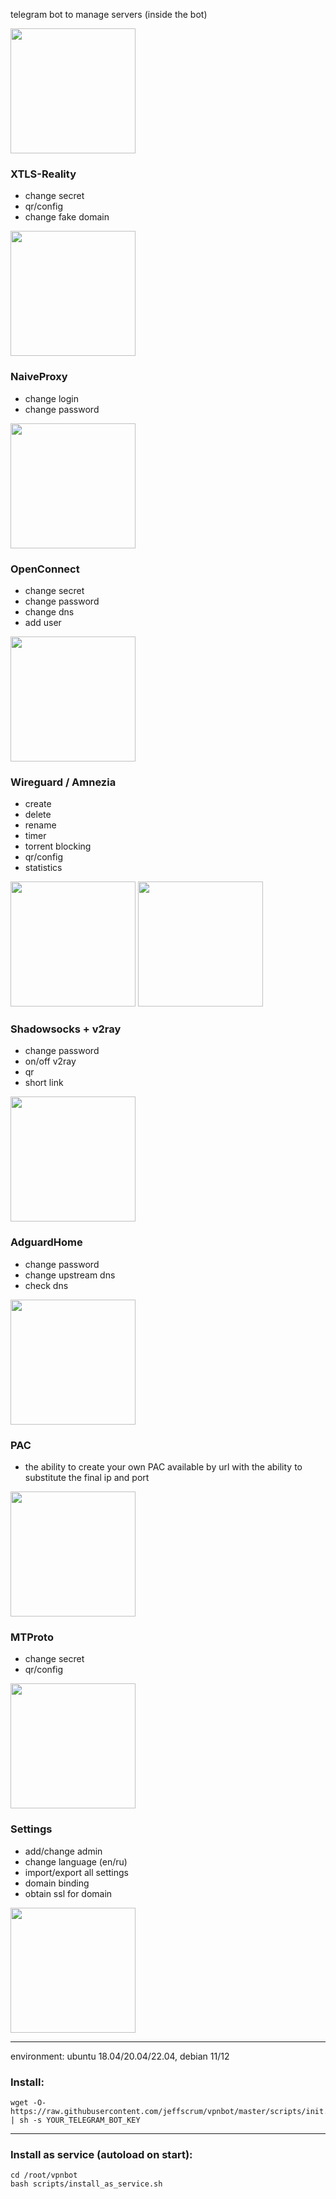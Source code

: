 telegram bot to manage servers (inside the bot)

<img src="https://github.com/mercurykd/vpnbot/assets/30900414/d5a81237-5215-41db-87e5-20734120cc9c" width="200">

### XTLS-Reality
- change secret
- qr/config
- change fake domain
<img src="https://github.com/mercurykd/vpnbot/assets/30900414/39bdf4e0-96a6-4257-b61e-30a14122e236" width="200">

### NaiveProxy
- change login
- change password
<img src="https://github.com/mercurykd/vpnbot/assets/30900414/2127a4af-0436-452c-bfe2-c750dd5dbc06" width="200">

### OpenConnect
- change secret
- change password
- change dns
- add user
<img src="https://github.com/mercurykd/vpnbot/assets/30900414/a4ffc04f-965a-439b-862b-210b98e1f87d" width="200">

### Wireguard / Amnezia
- create
- delete
- rename
- timer
- torrent blocking
- qr/config
- statistics
<img src="https://github.com/mercurykd/vpnbot/assets/30900414/51a79c93-8083-40ba-a14b-a6ef19f00531" width="200">
<img src="https://github.com/mercurykd/vpnbot/assets/30900414/fd6ffd9f-bd75-479c-8dca-ea6c0b938b6c" width="200">

### Shadowsocks + v2ray
- change password
- on/off v2ray
- qr
- short link
<img src="https://github.com/mercurykd/vpnbot/assets/30900414/fbe39617-63ae-4536-8ab0-e4269ed8784a" width="200">

### AdguardHome
- change password
- change upstream dns
- check dns
<img src="https://github.com/mercurykd/vpnbot/assets/30900414/a7d4ba52-494b-429f-a3e2-08c68c8353c4" width="200">

### PAC
- the ability to create your own PAC available by url with the ability to substitute the final ip and port
<img src="https://github.com/mercurykd/vpnbot/assets/30900414/5343e009-1b21-450f-918d-b811b98a0549" width="200">

### MTProto
- change secret
- qr/config
<img src="https://github.com/mercurykd/vpnbot/assets/30900414/411696d8-172a-4dac-b6b7-4a6da3adfab2" width="200">

### Settings
- add/change admin
- change language (en/ru)
- import/export all settings
- domain binding
- obtain ssl for domain
<img src="https://github.com/mercurykd/vpnbot/assets/30900414/431ec09d-9c14-4c74-b8f6-e49c142132e8" width="200">

---
environment: ubuntu 18.04/20.04/22.04, debian 11/12

### Install:

```
wget -O- https://raw.githubusercontent.com/jeffscrum/vpnbot/master/scripts/init.sh | sh -s YOUR_TELEGRAM_BOT_KEY
```

---

### Install as service (autoload on start):

```
cd /root/vpnbot
bash scripts/install_as_service.sh
```
